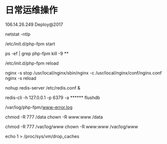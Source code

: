 # 日常运维操作

106.14.26.249 Deploy@2017

netstat -ntlp

/etc/init.d/php-fpm start

ps -ef | grep php-fpm
kill -9 **

/etc/init.d/php-fpm reload

nginx -s stop
/usr/local/nginx/sbin/nginx -c /usr/local/nginx/conf/nginx.conf
nginx -s reload

nohup redis-server /etc/redis.conf &

redis-cli -h 127.0.0.1 -p 6379 -a ******
flushdb

/var/log/php-fpm/www-error.log

chmod -R 777 /data
chown -R www:www /data

chmod -R 777 /var/log/www
chown -R www:www /var/log/www

echo 1 > /proc/sys/vm/drop_caches